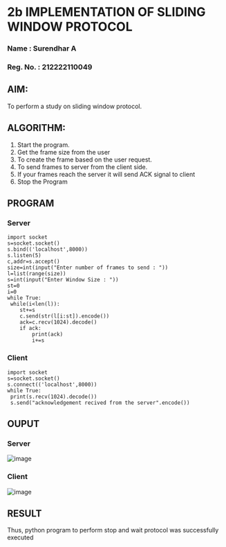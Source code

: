 # 2b IMPLEMENTATION OF SLIDING WINDOW PROTOCOL

### Name : Surendhar A
### Reg. No. : 212222110049

## AIM: 
To perform a study on sliding window protocol.

## ALGORITHM:
1. Start the program.
2. Get the frame size from the user
3. To create the frame based on the user request.
4. To send frames to server from the client side.
5. If your frames reach the server it will send ACK signal to client
6. Stop the Program
   
## PROGRAM
### Server 
```
import socket
s=socket.socket()
s.bind(('localhost',8000))
s.listen(5)
c,addr=s.accept()
size=int(input("Enter number of frames to send : "))
l=list(range(size))
s=int(input("Enter Window Size : "))
st=0
i=0
while True:
 while(i<len(l)):
    st+=s
    c.send(str(l[i:st]).encode())
    ack=c.recv(1024).decode()
    if ack:
        print(ack)
        i+=s
```

### Client 
```
import socket
s=socket.socket()
s.connect(('localhost',8000))
while True: 
 print(s.recv(1024).decode())
 s.send("acknowledgement recived from the server".encode())
```

## OUPUT
### Server 
![image](https://github.com/Surendhar6/2b_SLIDING_WINDOW_PROTOCOL/assets/118352907/78651fb9-aac3-4687-8e93-31f6449c816c)

### Client
![image](https://github.com/Surendhar6/2b_SLIDING_WINDOW_PROTOCOL/assets/118352907/25891a3f-de96-4904-908a-d1eb848469bf)

## RESULT
Thus, python program to perform stop and wait protocol was successfully executed
